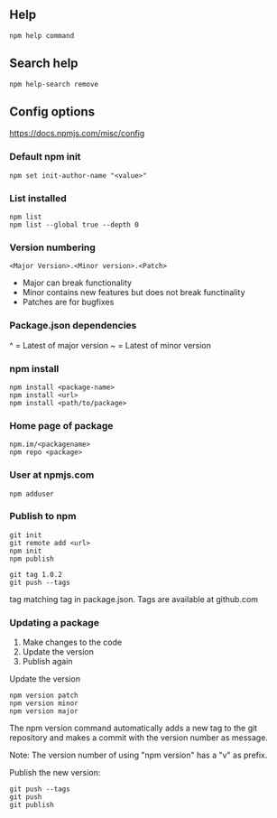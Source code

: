 
## Help

```
npm help command
```

## Search help

````
npm help-search remove
````

## Config options

https://docs.npmjs.com/misc/config

### Default npm init
```
npm set init-author-name "<value>"
```

### List installed
```
npm list
npm list --global true --depth 0
```

### Version numbering

```
<Major Version>.<Minor version>.<Patch>
````

- Major can break functionality
- Minor contains new features but does not break functinality
- Patches are for bugfixes

### Package.json dependencies

^ = Latest of major version
~ = Latest of minor version

### npm install

```
npm install <package-name>
npm install <url>
npm install <path/to/package>
```

### Home page of package

```
npm.im/<packagename>
npm repo <package>
```

### User at npmjs.com

```
npm adduser
```

### Publish to npm

```
git init
git remote add <url>
npm init
npm publish

git tag 1.0.2
git push --tags
```

tag matching tag in package.json. Tags are available at github.com

### Updating a package

1. Make changes to the code
2. Update the version
3. Publish again

Update the version
```
npm version patch
npm version minor
npm version major
```

The npm version command automatically adds a new tag to the git repository and
makes a commit with the version number as message.

Note: The version number of using "npm version" has a "v" as prefix.

Publish the new version:
```
git push --tags
git push
git publish
```
